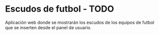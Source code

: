 # Escudos de futbol - TODO

Aplicación web donde se mostrarán los escudos de los equipos de futbol que se inserten desde el panel de usuario.